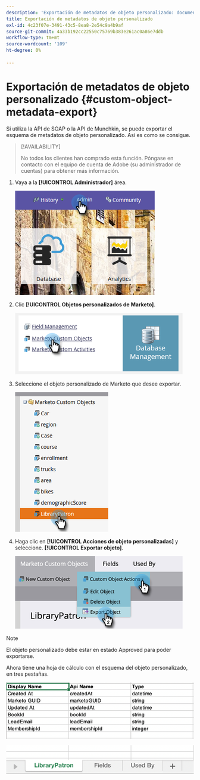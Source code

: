 ```yaml
---
description: 'Exportación de metadatos de objeto personalizado: documentos de Marketo, documentación del producto'
title: Exportación de metadatos de objeto personalizado
exl-id: 4c23f07e-3491-43c5-8ea8-2e54c9a4b9af
source-git-commit: 4a33b192cc22550c75769b383e261ac0a86e7ddb
workflow-type: tm+mt
source-wordcount: '109'
ht-degree: 0%

---
```


# Exportación de metadatos de objeto personalizado {#custom-object-metadata-export}

Si utiliza la API de SOAP o la API de Munchkin, se puede exportar el esquema de metadatos de objeto personalizado. Así es como se consigue.

>[!AVAILABILITY]
>
>No todos los clientes han comprado esta función. Póngase en contacto con el equipo de cuenta de Adobe (su administrador de cuentas) para obtener más información.

1. Vaya a la **[!UICONTROL Administrador]** área.

   ![](assets/custom-object-metadata-export-1.png)

1. Clic **[!UICONTROL Objetos personalizados de Marketo]**.

   ![](assets/custom-object-metadata-export-2.png)

1. Seleccione el objeto personalizado de Marketo que desee exportar.

   ![](assets/custom-object-metadata-export-3.png)

1. Haga clic en **[!UICONTROL Acciones de objeto personalizadas]** y seleccione. **[!UICONTROL Exportar objeto]**.

   ![](assets/custom-object-metadata-export-4.png)

>[!NOTE]
>
>El objeto personalizado debe estar en estado Approved para poder exportarse.

Ahora tiene una hoja de cálculo con el esquema del objeto personalizado, en tres pestañas.

![](assets/custom-object-metadata-export-5.png)

![](assets/custom-object-metadata-export-6.png)
